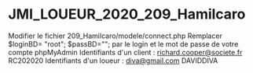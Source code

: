 # JMI_LOUEUR_2020_209_Hamilcaro
Modifier le fichier 209_Hamilcaro/modele/connect.php
  Remplacer $loginBD= "root"; $passBD="";  par le login et le mot de passe de votre compte phpMyAdmin
Identifiants d'un client : richard.cooper@societe.fr  RC202020
Identifiants d'un loueur : diva@gmail.com             DAVIDDIVA
